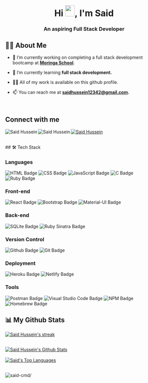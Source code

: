 <h1 align="center">Hi <img src="https://raw.githubusercontent.com/iampavangandhi/iampavangandhi/master/gifs/Hi.gif" width="30px" height="35px">, I'm Said </h1>
<h3 align="center">An aspiring Full Stack Developer</h3>



## 🙋‍♂️ About Me

- 🔭 I’m currently working on completing a full stack development bootcamp at  **[Moringa School](https://moringaschool.com/)**.

- 🌱 I’m currently learning **full stack development.**

- 👨‍💻 All of my work is available on this github profile.

- 📫 You can reach me at **saidhussein12342@gmail.com.**
<br>

## Connect with me
<p align="left">

<a href = "https://www.linkedin.com/in/said-hussein-5136551a3/"><img align="left" alt="Said Hussein" src="https://img.shields.io/static/v1?style=for-the-badge&message=LinkedIn&color=0A66C2&logo=LinkedIn&logoColor=FFFFFF&label=" /></a>
<a href = "https://twitter.com/saidhusssein"><img align="left" alt="Said Hussein" src="https://img.shields.io/static/v1?style=for-the-badge&message=Twitter&color=1DA1F2&logo=Twitter&logoColor=FFFFFF&label=" /></a>
<a href = "https://www.instagram.com/saidhusssein/">  <img alt="Said Hussein" src="https://img.shields.io/static/v1?style=for-the-badge&message=Instagram&color=E4405F&logo=Instagram&logoColor=FFFFFF&label=" /></a>
</p>
<br>
## 🛠 Tech Stack

### Languages
![HTML Badge](https://img.shields.io/badge/HTML5-E34F26?style=for-the-badge&logo=html5&logoColor=white)
![CSS Badge](https://img.shields.io/badge/CSS3-1572B6?style=for-the-badge&logo=css3&logoColor=white)
![JavaScript Badge](https://img.shields.io/badge/JavaScript-F7DF1E?style=for-the-badge&logo=javascript&logoColor=black)
![C Badge](	https://img.shields.io/badge/C-00599C?style=for-the-badge&logo=c&logoColor=white)
![Ruby Badge](https://img.shields.io/badge/Ruby-CC342D?style=for-the-badge&logo=ruby&logoColor=white)
### Front-end
![React Badge](	https://img.shields.io/badge/React-20232A?style=for-the-badge&logo=react&logoColor=61DAFB)
![Bootstrap Badge](https://img.shields.io/badge/Bootstrap-563D7C?style=for-the-badge&logo=bootstrap&logoColor=white)
![Material-UI Badge](https://img.shields.io/badge/Material--UI-0081CB?style=for-the-badge&logo=material-ui&logoColor=white)
### Back-end
![SQLite Badge](https://img.shields.io/badge/SQLite-07405E?style=for-the-badge&logo=sqlite&logoColor=white)
![Ruby Sinatra Badge](https://img.shields.io/badge/Ruby%20Sinatra-000000?style=for-the-badge&logo=ruby-sinatra&logoColor=white)
### Version Control
![Github Badge](https://img.shields.io/badge/GitHub-100000?style=for-the-badge&logo=github&logoColor=white)
![Git Badge](https://img.shields.io/badge/GIT-E44C30?style=for-the-badge&logo=git&logoColor=white)
### Deployment
![Heroku Badge](https://img.shields.io/badge/Heroku-430098?style=for-the-badge&logo=heroku&logoColor=white)
![Netlify Badge](https://img.shields.io/badge/Netlify-00C7B7?style=for-the-badge&logo=netlify&logoColor=white)
### Tools
![Postman Badge](https://img.shields.io/badge/Postman-FF6C37?style=for-the-badge&logo=postman&logoColor=white)
![Visual Studio Code Badge](https://img.shields.io/badge/Visual%20Studio%20Code-007ACC?style=for-the-badge&logo=visual-studio-code&logoColor=white)
![NPM Badge](https://img.shields.io/badge/NPM-CB3837?style=for-the-badge&logo=npm&logoColor=white)
![Homebrew Badge](https://img.shields.io/badge/Homebrew-FBB040?style=for-the-badge&logo=homebrew&logoColor=white)
<br/>


## 📊 My Github Stats
<p align="left">
    <a href="https://github.com/said-cmd/github-readme-streak-stats">
        <img title="🔥 Get streak stats for your profile at git.io/streak-stats" alt="Said Hussein's streak" src="https://github-readme-streak-stats.herokuapp.com/?user=said-cmd&theme=black-ice&hide_border=true&stroke=0000&background=060A0CD0"/>
    </a>
</p>
  <br>
    <a href="https://github.com/said-cmd/github-readme-stats"><img alt="Said Hussein's Github Stats" src="https://github-readme-stats.vercel.app/api?username=said-cmd&show_icons=true&count_private=true&theme=react&hide_border=true&bg_color=0D1117" /></a>
    <br>
    <br>
  <a href="https://github.com/said-cmd/github-readme-stats"><img alt="Said's Top Languages" src="https://github-readme-stats.vercel.app/api/top-langs/?username=said-cmd&langs_count=8&count_private=true&layout=compact&theme=react&hide_border=true&bg_color=0D1117" /></a>
  <br/>
 <br>
<p align="left"> <img src=https://komarev.com/ghpvc/?username=said-cmd&color=blueviolet alt=said-cmd/></p>
